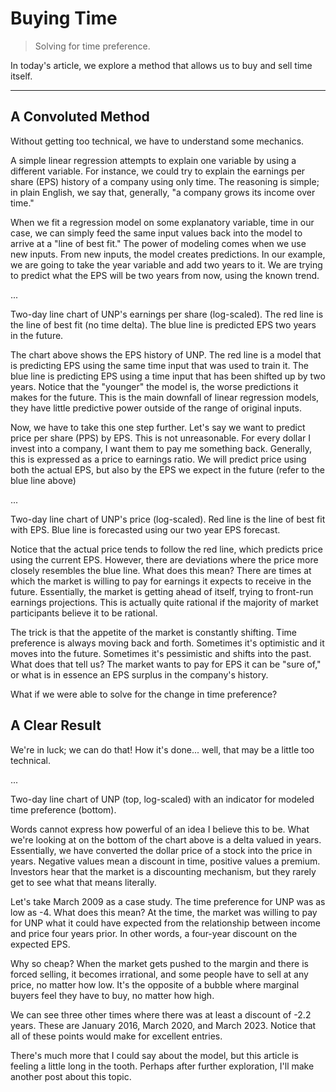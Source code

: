 # Buying Time

> Solving for time preference.

In today's article, we explore a method that allows us to buy and sell time itself.

---

## A Convoluted Method

Without getting too technical, we have to understand some mechanics.

A simple linear regression attempts to explain one variable by using a different variable. For instance, we could try to explain the earnings per share (EPS) history of a company using only time. The reasoning is simple; in plain English, we say that, generally, "a company grows its income over time."

When we fit a regression model on some explanatory variable, time in our case, we can simply feed the same input values back into the model to arrive at a "line of best fit." The power of modeling comes when we use new inputs. From new inputs, the model creates predictions. In our example, we are going to take the year variable and add two years to it. We are trying to predict what the EPS will be two years from now, using the known trend.

...

Two-day line chart of UNP's earnings per share (log-scaled). The red line is the line of best fit (no time delta). The blue line is predicted EPS two years in the future.

The chart above shows the EPS history of UNP. The red line is a model that is predicting EPS using the same time input that was used to train it. The blue line is predicting EPS using a time input that has been shifted up by two years. Notice that the "younger" the model is, the worse predictions it makes for the future. This is the main downfall of linear regression models, they have little predictive power outside of the range of original inputs.

Now, we have to take this one step further. Let's say we want to predict price per share (PPS) by EPS. This is not unreasonable. For every dollar I invest into a company, I want them to pay me something back. Generally, this is expressed as a price to earnings ratio. We will predict price using both the actual EPS, but also by the EPS we expect in the future (refer to the blue line above)

...

Two-day line chart of UNP's price (log-scaled). Red line is the line of best fit with EPS. Blue line is forecasted using our two year EPS forecast.

Notice that the actual price tends to follow the red line, which predicts price using the current EPS. However, there are deviations where the price more closely resembles the blue line. What does this mean? There are times at which the market is willing to pay for earnings it expects to receive in the future. Essentially, the market is getting ahead of itself, trying to front-run earnings projections. This is actually quite rational if the majority of market participants believe it to be rational.

The trick is that the appetite of the market is constantly shifting. Time preference is always moving back and forth. Sometimes it's optimistic and it moves into the future. Sometimes it's pessimistic and shifts into the past. What does that tell us? The market wants to pay for EPS it can be "sure of," or what is in essence an EPS surplus in the company's history.

What if we were able to solve for the change in time preference?

## A Clear Result

We're in luck; we can do that! How it's done... well, that may be a little too technical.

...

Two-day line chart of UNP (top, log-scaled) with an indicator for modeled time preference (bottom).

Words cannot express how powerful of an idea I believe this to be. What we're looking at on the bottom of the chart above is a delta valued in years. Essentially, we have converted the dollar price of a stock into the price in years. Negative values mean a discount in time, positive values a premium. Investors hear that the market is a discounting mechanism, but they rarely get to see what that means literally.

Let's take March 2009 as a case study. The time preference for UNP was as low as -4. What does this mean? At the time, the market was willing to pay for UNP what it could have expected from the relationship between income and price four years prior. In other words, a four-year discount on the expected EPS.

Why so cheap? When the market gets pushed to the margin and there is forced selling, it becomes irrational, and some people have to sell at any price, no matter how low. It's the opposite of a bubble where marginal buyers feel they have to buy, no matter how high.

We can see three other times where there was at least a discount of -2.2 years. These are January 2016, March 2020, and March 2023. Notice that all of these points would make for excellent entries.

There's much more that I could say about the model, but this article is feeling a little long in the tooth. Perhaps after further exploration, I'll make another post about this topic.
